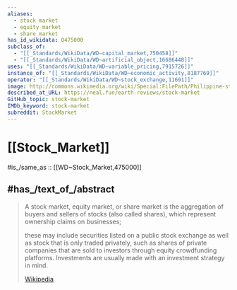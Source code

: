 ```yaml
---
aliases:
  - stock market
  - equity market
  - share market
has_id_wikidata: Q475000
subclass_of:
  - "[[_Standards/WikiData/WD~capital_market,750458]]"
  - "[[_Standards/WikiData/WD~artificial_object,16686448]]"
uses: "[[_Standards/WikiData/WD~variable_pricing,7915726]]"
instance_of: "[[_Standards/WikiData/WD~economic_activity,8187769]]"
operator: "[[_Standards/WikiData/WD~stock_exchange,11691]]"
image: http://commons.wikimedia.org/wiki/Special:FilePath/Philippine-stock-market-board.jpg
described_at_URL: https://neal.fun/earth-reviews/stock-market
GitHub_topic: stock-market
IMDb_keyword: stock-market
subreddit: StockMarket
---
```


# [[Stock_Market]] 

#is_/same_as :: [[WD~Stock_Market,475000]]

## #has_/text_of_/abstract 

> A stock market, equity market, or share market 
> is the aggregation of buyers and sellers of stocks (also called shares), 
> which represent ownership claims on businesses; 
> 
> these may include securities listed on a public stock exchange 
> as well as stock that is only traded privately, such as shares of private companies that are sold to investors through equity crowdfunding platforms. Investments are usually made with an investment strategy in mind.
>
> [Wikipedia](https://en.wikipedia.org/wiki/Stock%20market) 


